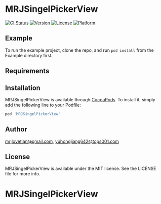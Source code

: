 # MRJSingelPickerView

[![CI Status](https://img.shields.io/travis/mrjlovetian@gmail.com/MRJSingelPickerView.svg?style=flat)](https://travis-ci.org/mrjlovetian@gmail.com/MRJSingelPickerView)
[![Version](https://img.shields.io/cocoapods/v/MRJSingelPickerView.svg?style=flat)](https://cocoapods.org/pods/MRJSingelPickerView)
[![License](https://img.shields.io/cocoapods/l/MRJSingelPickerView.svg?style=flat)](https://cocoapods.org/pods/MRJSingelPickerView)
[![Platform](https://img.shields.io/cocoapods/p/MRJSingelPickerView.svg?style=flat)](https://cocoapods.org/pods/MRJSingelPickerView)

## Example

To run the example project, clone the repo, and run `pod install` from the Example directory first.

## Requirements

## Installation

MRJSingelPickerView is available through [CocoaPods](https://cocoapods.org). To install
it, simply add the following line to your Podfile:

```ruby
pod 'MRJSingelPickerView'
```

## Author

mrjlovetian@gmail.com, yuhongjiang642@tops001.com

## License

MRJSingelPickerView is available under the MIT license. See the LICENSE file for more info.
# MRJSingelPickerView
